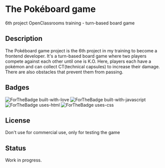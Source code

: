 # The Pokéboard game

6th project OpenClassrooms training - turn-based board game

## Description

The Pokéboard game project is the 6th project in my training to become a frontend developer. It's a turn-based board game where two players compete against each other until one is K.O. Here, players each have a pokémon and can collect CT(technical capsules) to increase their damage. There are also obstacles that prevent them from passing. 

## Badges

![ForTheBadge built-with-love](http://ForTheBadge.com/images/badges/built-with-love.svg) ![ForTheBadge built-with-javascript](https://forthebadge.com/images/badges/made-with-javascript.svg) ![ForTheBadge uses-html](https://forthebadge.com/images/badges/uses-html.svg) ![ForTheBadge uses-css](https://forthebadge.com/images/badges/uses-css.svg)


## License

Don't use for commercial use, only for testing the game 


## Status

Work in progress.
